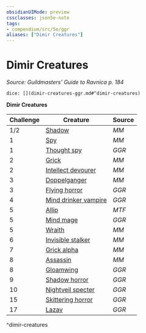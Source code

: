 ```yaml
---
obsidianUIMode: preview
cssclasses: json5e-note
tags:
- compendium/src/5e/ggr
aliases: ["Dimir Creatures"]
---
```

# Dimir Creatures
*Source: Guildmasters' Guide to Ravnica p. 184* 

`dice: [](dimir-creatures-ggr.md#^dimir-creatures)`

**Dimir Creatures**

| Challenge | Creature | Source |
|-----------|----------|--------|
| 1/2 | [Shadow](compendium/bestiary/undead/shadow.md) | *MM* |
| 1 | [Spy](b_spy.md) | *MM* |
| 1 | [Thought spy](b_thought-spy-ggr.md) | *GGR* |
| 2 | [Grick](b_grick.md) | *MM* |
| 2 | [Intellect devourer](b_intellect-devourer.md) | *MM* |
| 3 | [Doppelganger](b_doppelganger.md) | *MM* |
| 3 | [Flying horror](b_flying-horror-ggr.md) | *GGR* |
| 4 | [Mind drinker vampire](compendium/bestiary/undead/mind-drinker-vampire-ggr.md) | *GGR* |
| 5 | [Allip](compendium/bestiary/undead/allip-mpmm.md) | *MTF* |
| 5 | [Mind mage](b_mind-mage-ggr.md) | *GGR* |
| 5 | [Wraith](compendium/bestiary/undead/wraith.md) | *MM* |
| 6 | [Invisible stalker](b_invisible-stalker.md) | *MM* |
| 7 | [Grick alpha](b_grick-alpha.md) | *MM* |
| 8 | [Assassin](b_assassin.md) | *MM* |
| 8 | [Gloamwing](compendium/bestiary/undead/gloamwing-ggr.md) | *GGR* |
| 9 | [Shadow horror](b_shadow-horror-ggr.md) | *GGR* |
| 10 | [Nightveil specter](compendium/bestiary/undead/nightveil-specter-ggr.md) | *GGR* |
| 15 | [Skittering horror](b_skittering-horror-ggr.md) | *GGR* |
| 17 | [Lazav](compendium/bestiary/npc/lazav-ggr.md) | *GGR* |
^dimir-creatures